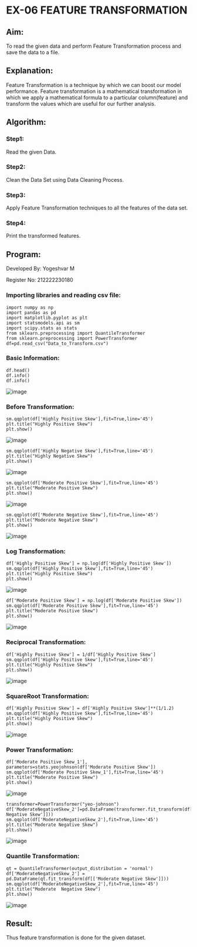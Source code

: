 # EX-06 FEATURE TRANSFORMATION
## Aim:
To read the given data and perform Feature Transformation process and save the data to a file.

## Explanation:
Feature Transformation is a technique by which we can boost our model performance. Feature transformation is a mathematical transformation in which we apply a mathematical formula to a particular column(feature) and transform the values which are useful for our further analysis.

## Algorithm:
### Step1:
Read the given Data.
### Step2: 
Clean the Data Set using Data Cleaning Process.
### Step3:
Apply Feature Transformation techniques to all the features of the data set.
### Step4:
Print the transformed features.
## Program:
Developed By: Yogeshvar M

Register No: 212222230180

### Importing libraries and reading csv file:
```
import numpy as np
import pandas as pd
import matplotlib.pyplot as plt
import statsmodels.api as sm
import scipy.stats as stats
from sklearn.preprocessing import QuantileTransformer
from sklearn.preprocessing import PowerTransformer
df=pd.read_csv("Data_to_Transform.csv")
```
### Basic Information:
```
df.head()
df.info()
df.info()
```
![image](https://github.com/Yogeshvar005/ODD2023-Datascience-Ex06/assets/113497367/2aafe8ea-be5b-4712-bb52-8f2f1c113f25)
  
### Before Transformation:
```
sm.qqplot(df['Highly Positive Skew'],fit=True,line='45')
plt.title("Highly Positive Skew")
plt.show()
```
![image](https://github.com/Yogeshvar005/ODD2023-Datascience-Ex06/assets/113497367/4e6ce3a2-5b3b-4fd1-9180-e59484bd6c2a)

```
sm.qqplot(df['Highly Negative Skew'],fit=True,line='45')
plt.title("Highly Negative Skew")
plt.show()
```
![image](https://github.com/Yogeshvar005/ODD2023-Datascience-Ex06/assets/113497367/51d50878-3fe9-43ed-8de1-809f7c49bdb5)

```
sm.qqplot(df['Moderate Positive Skew'],fit=True,line='45')
plt.title("Moderate Positive Skew")
plt.show()
```
![image](https://github.com/Yogeshvar005/ODD2023-Datascience-Ex06/assets/113497367/e6aca28d-54a6-4ee6-a3f0-caf876fe6aad)

```
sm.qqplot(df['Moderate Negative Skew'],fit=True,line='45')
plt.title("Moderate Negative Skew")
plt.show()
```
![image](https://github.com/Yogeshvar005/ODD2023-Datascience-Ex06/assets/113497367/69a2ec67-eda1-4174-a634-322c52c656e9)

### Log Transformation:
```
df['Highly Positive Skew'] = np.log(df['Highly Positive Skew'])
sm.qqplot(df['Highly Positive Skew'],fit=True,line='45')
plt.title("Highly Positive Skew")
plt.show()
```
![image](https://github.com/Yogeshvar005/ODD2023-Datascience-Ex06/assets/113497367/89a86c23-37f7-4ace-986c-17ec053911e8)

```
df['Moderate Positive Skew'] = np.log(df['Moderate Positive Skew'])
sm.qqplot(df['Moderate Positive Skew'],fit=True,line='45')
plt.title("Moderate Positive Skew")
plt.show()
```
![image](https://github.com/Yogeshvar005/ODD2023-Datascience-Ex06/assets/113497367/d550f176-da92-4925-ac1e-e3fe884ee92e)

### Reciprocal Transformation:
```
df['Highly Positive Skew'] = 1/df['Highly Positive Skew']
sm.qqplot(df['Highly Positive Skew'],fit=True,line='45')
plt.title("Highly Positive Skew")
plt.show()
```
![image](https://github.com/Yogeshvar005/ODD2023-Datascience-Ex06/assets/113497367/9eca7f11-49e0-44c8-860b-de548b8e1c83)

### SquareRoot Transformation:
```
df['Highly Positive Skew'] = df['Highly Positive Skew']**(1/1.2)
sm.qqplot(df['Highly Positive Skew'],fit=True,line='45')
plt.title("Highly Positive Skew")
plt.show()
```
![image](https://github.com/Yogeshvar005/ODD2023-Datascience-Ex06/assets/113497367/36f32fe6-f31f-4e94-b1d9-ee77028d8dcb)

### Power Transformation:
```
df['Moderate Positive Skew_1'], parameters=stats.yeojohnson(df['Moderate Positive Skew'])
sm.qqplot(df['Moderate Positive Skew_1'],fit=True,line='45')
plt.title("Moderate Positive Skew")
plt.show()
```
![image](https://github.com/Yogeshvar005/ODD2023-Datascience-Ex06/assets/113497367/b94c95cf-e97e-474b-b9fd-1744e6362386)

```
transformer=PowerTransformer("yeo-johnson")
df['ModerateNegativeSkew_2']=pd.DataFrame(transformer.fit_transform(df[['Moderate Negative Skew']]))
sm.qqplot(df['ModerateNegativeSkew_2'],fit=True,line='45')
plt.title("Moderate Negative Skew")
plt.show()
```
![image](https://github.com/Yogeshvar005/ODD2023-Datascience-Ex06/assets/113497367/8d534e66-5149-4d16-9b8f-3aea5cd03ba4)
 
### Quantile Transformation:
```
qt = QuantileTransformer(output_distribution = 'normal')
df['ModerateNegativeSkew_2'] = pd.DataFrame(qt.fit_transform(df[['Moderate Negative Skew']]))
sm.qqplot(df['ModerateNegativeSkew_2'],fit=True,line='45')
plt.title("Moderate  Negative Skew")
plt.show()
```
![image](https://github.com/Yogeshvar005/ODD2023-Datascience-Ex06/assets/113497367/c4e30d1c-656a-4348-9090-b48c5e3ef7e9)

## Result:
Thus feature transformation is done for the given dataset.

